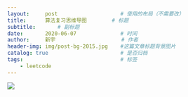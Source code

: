 ```yaml
---
layout:     post                    # 使用的布局（不需要改）
title:      算法复习思维导图        # 标题 
subtitle:     	# 副标题
date:       2020-06-07              # 时间
author:     新宇                     # 作者
header-img: img/post-bg-2015.jpg    #这篇文章标题背景图片
catalog: true                       # 是否归档
tags:                               # 标签
    - leetcode
---
```

![](https://tva1.sinaimg.cn/large/008i3skNly1gr9tpor30rj30f30phabv.jpg)